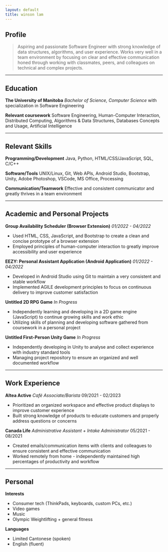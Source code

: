 ```yaml
---
layout: default
title: winson lam
---
```


## Profile

> Aspiring and passionate Software Engineer with strong knowledge of data structures, algorithms, and user experience. Works very well in a team environment by focusing on clear and effective communication honed through working with classmates, peers, and colleagues on technical and complex projects.

---

## Education

**The University of Manitoba**
*Bachelor of Science, Computer Science* with specialization in Software Engineering

**Relevant coursework**
Software Engineering, Human-Computer Interaction, Distributed Computing, Algorithms & Data Structures, Databases Concepts and Usage, Artificial Intelligence

---

## Relevant Skills

**Programming/Development**
Java, Python, HTML/CSS/JavaScript, SQL, C/C++

**Software/Tools**
UNIX/Linux, Git, Web APIs, Android Studio, Bootstrap, Unity, Adobe Photoshop, VSCode, MS Office, Processing

**Communication/Teamwork**
Effective and consistent communicator and greatly thrives in a team environment

---

## Academic and Personal Projects

**Group Availability Scheduler (Browser Extension)**
*01/2022 - 04/2022*

* Used HTML, CSS, JavaScript, and Bootstrap to create a clean and concise prototype of a browser extension
* Employed principles of human-computer interaction to greatly improve accessibility and user experience

**EEZY: Personal Assistant Application (Android Application)**
*01/2022 - 04/2022*

* Developed in Android Studio using Git to maintain a very consistent and stable workflow
* Implemented AGILE development principles to focus on continuous delivery to improve customer satisfaction

**Untitled 2D RPG Game**
*In Progress*

* Independently learning and developing in a 2D game engine (JavaScript) to continue growing skills and work ethic
* Utilizing skills of planning and developing software gathered from coursework in a personal project

**Untitled First-Person Unity Game**
*In Progress*

* Independently developing in Unity to analyse and collect experience with industry standard tools
* Managing project repository to ensure an organized and well documented workflow

---

## Work Experience

**Altea Active**
*Café Associate/Barista*
09/2021 - 02/2023

* Prioritized an organized workspace and effective product displays to improve customer experience
* Built strong knowledge of products to educate customers and properly address questions or concerns

**Canada Life**
*Administrative Assistant + Intake Administrator*
05/2021 - 08/2021

* Created emails/communication items with clients and colleagues to ensure consistent and effective communication
* Worked remotely from home - independently maintained high percentages of productivity and workflow

---

## Personal

**Interests**

* Consumer tech (ThinkPads, keyboards, custom PCs, etc.)
* Video games
* Music
* Olympic Weightlifting + general fitness

**Languages**

* Limited Cantonese (spoken)
* English (fluent)
